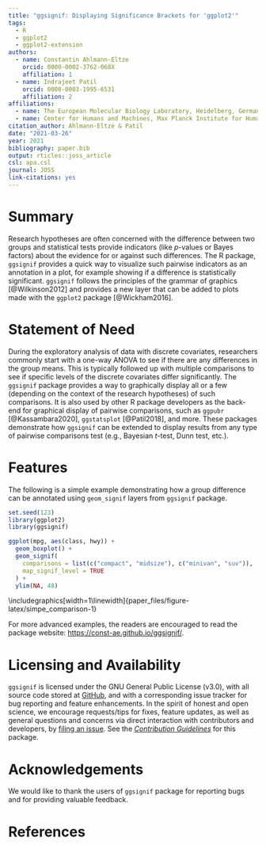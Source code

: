 ```yaml
---
title: "ggsignif: Displaying Significance Brackets for 'ggplot2'"
tags:
  - R
  - ggplot2
  - ggplot2-extension
authors:
  - name: Constantin Ahlmann-Eltze
    orcid: 0000-0002-3762-068X
    affiliation: 1
  - name: Indrajeet Patil
    orcid: 0000-0003-1995-6531
    affiliation: 2
affiliations:
  - name: The European Molecular Biology Laboratory, Heidelberg, Germany
  - name: Center for Humans and Machines, Max Planck Institute for Human Development, Berlin, Germany
citation_author: Ahlmann-Eltze & Patil 
date: "2021-03-26"
year: 2021
bibliography: paper.bib
output: rticles::joss_article
csl: apa.csl
journal: JOSS
link-citations: yes
---
```




# Summary

Research hypotheses are often concerned with the difference between two groups and
statistical tests provide indicators (like *p*-values or Bayes factors) about
the evidence for or against such differences. The R package, `ggsignif` provides
a quick way to visualize such pairwise indicators as an annotation in a plot,
for example showing if a difference is statistically significant. `ggsignif`
follows the principles of the grammar of graphics [@Wilkinson2012] and provides
a new layer that can be added to plots made with the `ggplot2` package
[@Wickham2016].

# Statement of Need

During the exploratory analysis of data with discrete covariates, researchers
commonly start with a one-way ANOVA to see if there are any differences in the
group means. This is typically followed up with multiple comparisons to see if
specific levels of the discrete covariates differ significantly. The `ggsignif`
package provides a way to graphically display all or a few (depending on the
context of the research hypotheses) of such comparisons. It is also used by
other R package developers as the back-end for graphical display of pairwise
comparisons, such as `ggpubr` [@Kassambara2020], `ggstatsplot` [@Patil2018], and
more. These packages demonstrate how `ggsignif` can be extended to display
results from any type of pairwise comparisons test (e.g., Bayesian *t*-test,
Dunn test, etc.).

# Features

The following is a simple example demonstrating how a group difference can be
annotated using `geom_signif` layers from `ggsignif` package.


```r
set.seed(123)
library(ggplot2)
library(ggsignif)

ggplot(mpg, aes(class, hwy)) +
  geom_boxplot() +
  geom_signif(
    comparisons = list(c("compact", "midsize"), c("minivan", "suv")),
    map_signif_level = TRUE
  ) +
  ylim(NA, 48)
```


\includegraphics[width=1\linewidth]{paper_files/figure-latex/simpe_comparison-1} 

For more advanced examples, the readers are encouraged to read the package
website: <https://const-ae.github.io/ggsignif/>.

# Licensing and Availability

`ggsignif` is licensed under the GNU General Public License (v3.0), with all
source code stored at [GitHub](https://github.com/const-ae/ggsignif), and with a
corresponding issue tracker for bug reporting and feature enhancements. In the
spirit of honest and open science, we encourage requests/tips for fixes, feature
updates, as well as general questions and concerns via direct interaction with
contributors and developers, by [filing an issue](https://github.com/const-ae/ggsignif/issues). See the
[*Contribution Guidelines*](https://github.com/const-ae/ggsignif/blob/master/CODE_OF_CONDUCT.md) for this package.

# Acknowledgements

We would like to thank the users of `ggsignif` package for reporting bugs and
for providing valuable feedback.

# References

